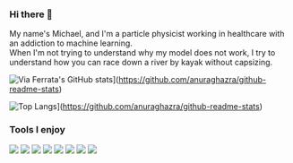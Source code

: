 ### Hi there 👋

<!--
**ViaFerrata/ViaFerrata** is a ✨ _special_ ✨ repository because its `README.md` (this file) appears on your GitHub profile.

Here are some ideas to get you started:

- 🔭 I’m currently working on ...
- 🌱 I’m currently learning ...
- 👯 I’m looking to collaborate on ...
- 🤔 I’m looking for help with ...
- 💬 Ask me about ...
- 📫 How to reach me: ...
- 😄 Pronouns: ...
- ⚡ Fun fact: ...
-->

My name's Michael, and I'm a particle physicist working in healthcare with an addiction to machine learning.  
When I'm not trying to understand why my model does not work, I try to understand how you can race down a river by kayak without capsizing.

![Via Ferrata's GitHub stats](https://github-readme-stats.vercel.app/api?username=viaferrata&theme=tokyonight)](https://github.com/anuraghazra/github-readme-stats)

![Top Langs](https://github-readme-stats.vercel.app/api/top-langs/?username=anuraghazra&layout=compact)](https://github.com/anuraghazra/github-readme-stats)

### Tools I enjoy

![](https://img.shields.io/badge/OS-Linux-informational?style=flat&logo=debian&logoColor=white&color=A81D33)
![](https://img.shields.io/badge/Code-Git-informational?style=flat&logo=Git&logoColor=white&color=F05032)
![](https://img.shields.io/badge/Code-Python-informational?style=flat&logo=python&logoColor=white&color=3776AB)
![](https://img.shields.io/badge/Code-LaTeX-informational?style=flat&logo=LaTeX&logoColor=white&color=008080)
![](https://img.shields.io/badge/Code-Docker-informational?style=flat&logo=docker&logoColor=white&color=2496ED)
![](https://img.shields.io/badge/Code-Spark-informational?style=flat&logo=apache-spark&logoColor=white&color=019733)
![](https://img.shields.io/badge/Code-Gitlab-informational?style=flat&logo=gitlab&logoColor=white&color=7F5AB6)
![](https://img.shields.io/badge/Code-Tensorflow-informational?style=flat&logo=tensorflow&logoColor=white&color=4a8cc2)
